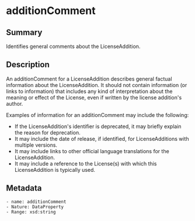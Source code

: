 <!-- Automatically generated by spec-parser v2.0.0 on 2023-12-25T20:28:21.783513+00:00 -->
<!-- SPDX-License-Identifier: Community-Spec-1.0 -->

# additionComment

## Summary

Identifies general comments about the LicenseAddition.


## Description

An additionComment for a LicenseAddition describes general factual information
about the LicenseAddition. It should not contain information (or links to
information) that includes any kind of interpretation about the meaning or
effect of the License, even if written by the license addition's author.

Examples of information for an additionComment may include the following:

* If the LicenseAddition's identifier is deprecated, it may briefly explain the
  reason for deprecation.
* It may include the date of release, if identified, for LicenseAdditions with
  multiple versions.
* It may include links to other official language translations for the
  LicenseAddition.
* It may include a reference to the License(s) with which this LicenseAddition
  is typically used.


## Metadata

    - name: additionComment
    - Nature: DataProperty
    - Range: xsd:string




